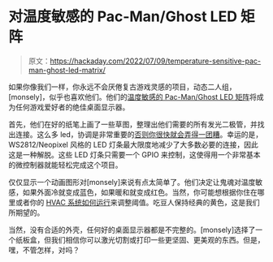 # 对温度敏感的 Pac-Man/Ghost LED 矩阵

> 原文：<https://hackaday.com/2022/07/09/temperature-sensitive-pac-man-ghost-led-matrix/>

如果你像我们一样，你永远不会厌倦复古游戏灵感的项目，动态二人组，[monsely]，似乎也喜欢他们。他们的[温度敏感的 Pac-Man/Ghost LED 矩阵](https://www.instructables.com/PacmanGhost-LED-Matrix/)将成为任何游戏爱好者的绝佳桌面显示器。

首先，他们在好的纸笔上画了一些草图，整理出他们需要的所有发光二极管，并找出连接。这么多 led，协调是非常重要的[否则你很快就会弄得一团糟](https://hackaday.com/2019/07/31/big-ol-led-wall-looks-cool-can-draw-over-170-amps/)。幸运的是，WS2812/Neopixel 风格的 LED 灯条最大限度地减少了大多数必要的连接，因此这是一种解脱。这些 LED 灯条只需要一个 GPIO 来控制，这使得用一个非常基本的微控制器就能轻松完成这个项目。

仅仅显示一个动画图形对[monsely]来说有点太简单了。他们决定让鬼魂对温度敏感，如果外面冷就变成蓝色，如果暖和就变成红色。当然，你可能想根据你住在哪里或者你的 [HVAC 系统如何运行](https://hackaday.com/2016/03/28/hvac-techs-hackers-who-make-house-calls/)来调整阈值。吃豆人保持经典的黄色，这是我们所期望的。

当然，没有合适的外壳，任何好的桌面显示器都是不完整的。[monsely]选择了一个纸板盒，但我们相信你可以激光切割或打印一些更坚固、更美观的东西。但是，嘿，不管怎样，对吗？